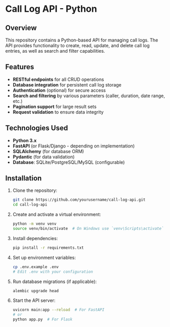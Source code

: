 # Call Log API - Python

## Overview

This repository contains a Python-based API for managing call logs. The API provides functionality to create, read, update, and delete call log entries, as well as search and filter capabilities.

## Features

- **RESTful endpoints** for all CRUD operations
- **Database integration** for persistent call log storage
- **Authentication** (optional) for secure access
- **Search and filtering** by various parameters (caller, duration, date range, etc.)
- **Pagination support** for large result sets
- **Request validation** to ensure data integrity

## Technologies Used

- **Python 3.x**
- **FastAPI** (or Flask/Django - depending on implementation)
- **SQLAlchemy** (for database ORM)
- **Pydantic** (for data validation)
- **Database**: SQLite/PostgreSQL/MySQL (configurable)

## Installation

1. Clone the repository:
   ```bash
   git clone https://github.com/yourusername/call-log-api.git
   cd call-log-api
   ```

2. Create and activate a virtual environment:
   ```bash
   python -m venv venv
   source venv/bin/activate  # On Windows use `venv\Scripts\activate`
   ```

3. Install dependencies:
   ```bash
   pip install -r requirements.txt
   ```

4. Set up environment variables:
   ```bash
   cp .env.example .env
   # Edit .env with your configuration
   ```

5. Run database migrations (if applicable):
   ```bash
   alembic upgrade head
   ```

6. Start the API server:
   ```bash
   uvicorn main:app --reload  # For FastAPI
   # or
   python app.py  # For Flask
   ```


